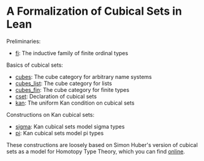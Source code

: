 A Formalization of Cubical Sets in Lean
=======================================

Preliminaries:

* [fi](fi.lean): The inductive family of finite ordinal types

Basics of cubical sets:

* [cubes](cubes.lean): The cube category for arbitrary name systems
* [cubes_list](cubes_list.lean): The cube category for lists
* [cubes_fin](cubes_fin.lean): The cube category for finite types
* [cset](cset.lean): Declaration of cubical sets
* [kan](kan.lean): The uniform Kan condition on cubical sets

Constructions on Kan cubical sets:

* [sigma](sigma.lean): Kan cubical sets model sigma types
* [pi](pi.lean): Kan cubical sets model pi types

These constructions are loosely based on Simon Huber's version of cubical
sets as a model for Homotopy Type Theory, which you can find
[online](http://www.cse.chalmers.se/~simonhu/misc/lic.pdf).